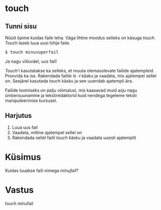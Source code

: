 # touch

## Tunni sisu

Nüüd õpime kuidas faile teha. Väga lihtne moodus selleks on käsuga *touch*. *Touch* laseb luua uusi tühje faile.

<pre>$ touch minusuperfail</pre>

Ja nagu võluväel, uus fail!

*Touch*'i kasutatakse ka selleks, et muuta olemasolevate failide ajatempleid. Proovida ka ise. Rakendada failile *ls -l* käsku ja vaadata, mis ajatempel sellel on. Seejärel kasutada *touch* käsku ja see uuendab ajatempli ära.

Failide loomiseks on palju võimalusi, mis kaasavad muid asju nagu ümbersuunamine ja tekstiredaktorid kuid nendega tegeleme teksti manipuleerimise kursusel.

## Harjutus

<ol>
<li>Luua uus fail</li>
<li>Vaadata, milline ajatempel sellel on</li>
<li>Rakendada sellel failil <i>touch</i> käsku ja vaadata uuesti ajatemplit</li>
</ol>

# Küsimus

Kuidas luuakse faili nimega *minufail*?

# Vastus

touch minufail
